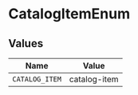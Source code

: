# CatalogItemEnum


## Values

| Name           | Value          |
| -------------- | -------------- |
| `CATALOG_ITEM` | catalog-item   |